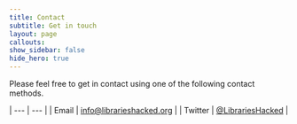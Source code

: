 ```yaml
---
title: Contact
subtitle: Get in touch
layout: page
callouts: 
show_sidebar: false
hide_hero: true
---
```


Please feel free to get in contact using one of the following contact methods.

| --- | --- |
| Email | [info@librarieshacked.org](mailto:info@librarieshacked.org) |
| Twitter | [@LibrariesHacked](https://twitter.com/librarieshacked) |
